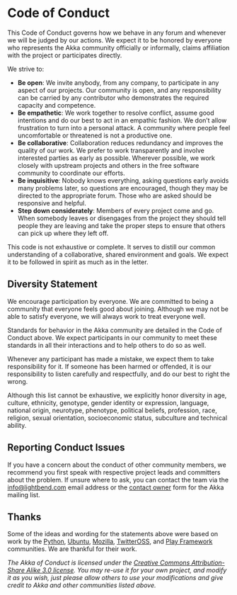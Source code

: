 # Code of Conduct

This Code of Conduct governs how we behave in any forum and whenever we will be judged by our actions. We expect it to be honored by everyone who represents the Akka community officially or informally, claims affiliation with the project or participates directly.

We strive to:

- **Be open**: We invite anybody, from any company, to participate in any aspect of our projects. Our community is open, and any responsibility can be carried by any contributor who demonstrates the required capacity and competence.
- **Be empathetic**: We work together to resolve conflict, assume good intentions and do our best to act in an empathic fashion. We don’t allow frustration to turn into a personal attack. A community where people feel uncomfortable or threatened is not a productive one.
- **Be collaborative**: Collaboration reduces redundancy and improves the quality of our work. We prefer to work transparently and involve interested parties as early as possible. Wherever possible, we work closely with upstream projects and others in the free software community to coordinate our efforts.
- **Be inquisitive**: Nobody knows everything, asking questions early avoids many problems later, so questions are encouraged, though they may be directed to the appropriate forum. Those who are asked should be responsive and helpful.
- **Step down considerately**: Members of every project come and go. When somebody leaves or disengages from the project they should tell people they are leaving and take the proper steps to ensure that others can pick up where they left off.

This code is not exhaustive or complete. It serves to distill our common understanding of a collaborative, shared environment and goals. We expect it to be followed in spirit as much as in the letter.

## Diversity Statement

We encourage participation by everyone. We are committed to being a community that everyone feels good about joining. Although we may not be able to satisfy everyone, we will always work to treat everyone well.

Standards for behavior in the Akka community are detailed in the Code of Conduct above. We expect participants in our community to meet these standards in all their interactions and to help others to do so as well.

Whenever any participant has made a mistake, we expect them to take responsibility for it. If someone has been harmed or offended, it is our responsibility to listen carefully and respectfully, and do our best to right the wrong.

Although this list cannot be exhaustive, we explicitly honor diversity in age, culture, ethnicity, genotype, gender identity or expression, language, national origin, neurotype, phenotype, political beliefs, profession, race, religion, sexual orientation, socioeconomic status, subculture and technical ability.

## Reporting Conduct Issues

If you have a concern about the conduct of other community members, we recommend you first speak with respective project leads and committers about the problem. If unsure where to ask, you can contact the team via the info@lightbend.com email address or the [contact owner](https://groups.google.com/forum/#!contactowner/akka-user) form for the Akka mailing list.

## Thanks

Some of the ideas and wording for the statements above were based on work by the [Python](http://www.python.org/community/diversity), [Ubuntu](http://www.ubuntu.com/about/about-ubuntu/conduct), [Mozilla](https://wiki.mozilla.org/Code_of_Conduct/Draft), [TwitterOSS](https://engineering.twitter.com/opensource/code-of-conduct), and [Play Framework](https://playframework.com/conduct) communities. We are thankful for their work.

*The Akka of Conduct is licensed under the [Creative Commons Attribution-Share Alike 3.0 license](http://creativecommons.org/licenses/by-sa/3.0/). You may re-use it for your own project, and modify it as you wish, just please allow others to use your modifications and give credit to Akka and other communities listed above.*
